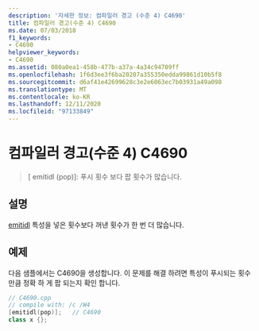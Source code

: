 ```yaml
---
description: '자세한 정보: 컴파일러 경고 (수준 4) C4690'
title: 컴파일러 경고(수준 4) C4690
ms.date: 07/03/2018
f1_keywords:
- C4690
helpviewer_keywords:
- C4690
ms.assetid: 080a0ea1-458b-477b-a37a-4a34c94709ff
ms.openlocfilehash: 1f6d3ee3f6ba20207a355350edda99861d10b5f8
ms.sourcegitcommit: d6af41e42699628c3e2e6063ec7b03931a49a098
ms.translationtype: MT
ms.contentlocale: ko-KR
ms.lasthandoff: 12/11/2020
ms.locfileid: "97133849"
---
```

# <a name="compiler-warning-level-4-c4690"></a>컴파일러 경고(수준 4) C4690

> \[ emitidl (pop)]: 푸시 횟수 보다 팝 횟수가 많습니다.

## <a name="remarks"></a>설명

[emitidl](../../windows/attributes/emitidl.md) 특성을 넣은 횟수보다 꺼낸 횟수가 한 번 더 많습니다.

## <a name="example"></a>예제

다음 샘플에서는 C4690을 생성합니다. 이 문제를 해결 하려면 특성이 푸시되는 횟수 만큼 정확 하 게 팝 되는지 확인 합니다.

```cpp
// C4690.cpp
// compile with: /c /W4
[emitidl(pop)];   // C4690
class x {};
```
